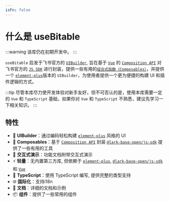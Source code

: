 ```yaml
---
isFn: false
---
```


# 什么是 useBitable

:::warning
该库仍在初期开发中。
:::

`useBitable` 启发于飞书官方的 [`UIBuilder`](https://bytedance.feishu.cn/docx/Dt2hdGiHtoP7jrx23N7cPqGBnWg), 旨在基于 [`Vue`](https://cn.vuejs.org/) 的 [`Composition API`](https://cn.vuejs.org/guide/introduction.html#composition-api) 对飞书官方的 [`JS SDK`](https://lark-base-team.github.io/js-sdk-docs/zh/) 进行封装，提供一些有用的[`组合式函数（Composables）`](https://cn.vuejs.org/guide/reusability/composables.html)，并提供一个 [`element-plus`](https://element-plus.org/zh-CN/)版本的 `UIBuilder`，为使用者提供一个更为便捷的构建 UI 和插件逻辑的方式。

:::tip
尽管本库尽力使开发体验对新手友好，但不可否认的是，使用本库需要一定的 `Vue` 和 `TypeScript` 基础，如果你对 `Vue` 和 `TypeScript` 不熟悉，建议先学习一下相关知识。
:::

## 特性

- 🚀 **UIBuilder**：通过编码轻松构建 [`element-plus`](https://element-plus.org/zh-CN/) 风格的 UI
- 🔧 **Composables**：基于 [`Composition API`](https://cn.vuejs.org/guide/introduction.html#composition-api) 封装 [`@lark-base-open/js-sdk`](https://lark-base-team.github.io/js-sdk-docs/zh/) 提供了一些有用的工具
- 🔆 **交互式演示**：功能文档附带交互式演示
- ⚡ **轻量**：无内置第三方库, 但依赖于 [`element-plus`](https://element-plus.org/zh-CN/), [`@lark-base-open/js-sdk`](https://lark-base-team.github.io/js-sdk-docs/zh/) 和 [`Vue`](https://cn.vuejs.org/)
- 🦾 **TypeScript**：使用 TypeScript 编写, 提供完整的类型支持
- 🌐 **国际化**：支持i18n
- 📖 **文档**：详细的文档和示例
- 📦 **组件**：提供了一些常用的组件
